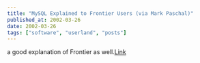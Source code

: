 ```yaml
---
title: "MySQL Explained to Frontier Users (via Mark Paschal)"
published_at: 2002-03-26
date: 2002-03-26
tags: ["software", "userland", "posts"]
---
```

a good explanation of Frontier as well.[Link](http://ranchero.com/php/mysqlandfrontier/)